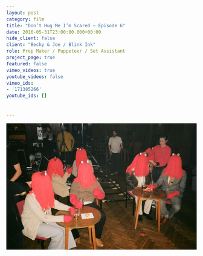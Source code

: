 ```yaml
---
layout: post
category: film
title: "Don’t Hug Me I’m Scared — Episode 6"
date: 2016-05-31T23:00:00.000+00:00
hide_client: false
client: "Becky & Joe / Blink Ink"
role: Prop Maker / Puppeteer / Set Assistant
project_page: true
featured: false
vimeo_videos: true
youtube_videos: false
vimeo_ids:
- '171385266'
youtube_ids: []


---
```

![](/uploads/99690002.JPG)